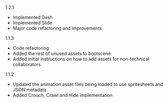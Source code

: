 1.2.1
- Implemented Dash
- Implemented Slide
- Major code refactoring and improvements

1.1.3
- Code refactoring
- Added the rest of unused assets to bootscene
- Added initial instructions on how to add assets for non-technical collaborators

1.1.2
- Updated the animation asset files being loaded to use spritesheets and JSON metadata
- Added Crouch, Crawl and Hide implementation